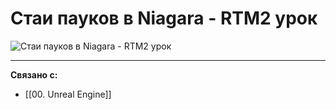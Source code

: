 # Стаи пауков в Niagara - RTM2 урок
![Стаи пауков в Niagara - RTM2 урок](https://www.youtube.com/watch?v=wdfLp9Zz5K4&ab_channel=balaganvfx)

---
**Связано с:**
 - [[00. Unreal Engine]]